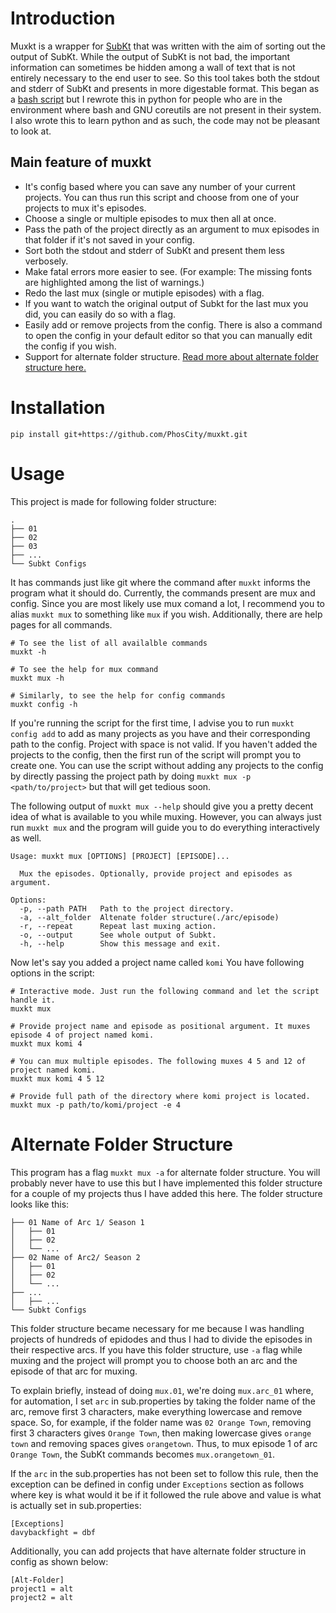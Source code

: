 # Introduction

Muxkt is a wrapper for [SubKt](https://github.com/Myaamori/SubKt) that was written with the aim of sorting out the output of SubKt. While the output of SubKt is not bad, the important information can sometimes be hidden among a wall of text that is not entirely necessary to the end user to see. So this tool takes both the stdout and stderr of SubKt and presents in more digestable format. This began as a [bash script](https://github.com/PhosCity/muxsh) but I rewrote this in python for people who are in the environment where bash and GNU coreutils are not present in their system. I also wrote this to learn python and as such, the code may not be pleasant to look at.

## Main feature of muxkt

* It's config based where you can save any number of your current projects. You can thus run this script and choose from one of your projects to mux it's episodes.
* Choose a single or multiple episodes to mux then all at once.
* Pass the path of the project directly as an argument to mux episodes in that folder if it's not saved in your config.
* Sort both the stdout and stderr of SubKt and present them less verbosely.
* Make fatal errors more easier to see. (For example: The missing fonts are highlighted among the list of warnings.)
* Redo the last mux (single or mutiple episodes) with a flag.
* If you want to watch the original output of Subkt for the last mux you did, you can easily do so with a flag.
* Easily add or remove projects from the config. There is also a command to open the config in your default editor so that you can manually edit the config if you wish.
* Support for alternate folder structure. [Read more about alternate folder structure here.](https://github.com/PhosCity/muxkt#alternate-folder-structure)

# Installation

```
pip install git+https://github.com/PhosCity/muxkt.git
```

# Usage
This project is made for following folder structure:
```
.
├── 01
├── 02
├── 03
├── ...
└── Subkt Configs
```

It has commands just like git where the command after `muxkt` informs the program what it should do. Currently, the commands present are mux and config. Since you are most likely use mux comand a lot, I recommend you to alias `muxkt mux` to something like `mux` if you wish. Additionally, there are help pages for all commands.

```
# To see the list of all availalble commands
muxkt -h

# To see the help for mux command
muxkt mux -h

# Similarly, to see the help for config commands
muxkt config -h
```

If you're running the script for the first time, I advise you to run `muxkt config add` to add as many projects as you have and their corresponding path to the config. Project with space is not valid. If you haven't added the projects to the config, then the first run of the script will prompt you to create one. You can use the script without adding any projects to the config by directly passing the project path by doing `muxkt mux -p <path/to/project>` but that will get tedious soon.

The following output of `muxkt mux --help` should give you a pretty decent idea of what is available to you while muxing. However, you can always just run `muxkt mux` and the program will guide you to do everything interactively as well.

```
Usage: muxkt mux [OPTIONS] [PROJECT] [EPISODE]...

  Mux the episodes. Optionally, provide project and episodes as argument.

Options:
  -p, --path PATH   Path to the project directory.
  -a, --alt_folder  Altenate folder structure(./arc/episode)
  -r, --repeat      Repeat last muxing action.
  -o, --output      See whole output of Subkt.
  -h, --help        Show this message and exit.
```

Now let's say you added a project name called `komi` You have following options in the script:

```
# Interactive mode. Just run the following command and let the script handle it.
muxkt mux

# Provide project name and episode as positional argument. It muxes episode 4 of project named komi.
muxkt mux komi 4

# You can mux multiple episodes. The following muxes 4 5 and 12 of project named komi.
muxkt mux komi 4 5 12

# Provide full path of the directory where komi project is located.
muxkt mux -p path/to/komi/project -e 4
```

# Alternate Folder Structure
This program has a flag `muxkt mux -a` for alternate folder structure. You will probably never have to use this but I have implemented this folder structure for a couple of my projects thus I have added this here. The folder structure looks like this:
```.
├── 01 Name of Arc 1/ Season 1
│   ├── 01
│   ├── 02
│   └── ...
├── 02 Name of Arc2/ Season 2
│   ├── 01
│   ├── 02
│   └── ...
├── ...
│   ├── ...
└── Subkt Configs
```
This folder structure became necessary for me because I was handling projects of hundreds of epidodes and thus I had to divide the episodes in their respective arcs. If you have this folder structure, use `-a` flag while muxing and the project will prompt you to choose both an arc and the episode of that arc for muxing.

To explain briefly, instead of doing `mux.01`, we're doing `mux.arc_01` where, for automation, I set `arc` in sub.properties by taking the folder name of the arc, remove first 3 characters, make everything lowercase and remove space. So, for example, if the folder name was `02 Orange Town`, removing first 3 characters gives `Orange Town`, then making lowercase gives `orange town` and removing spaces gives `orangetown`. Thus, to mux episode 1 of arc `Orange Town`, the SubKt commands becomes `mux.orangetown_01`.

If the `arc` in the sub.properties has not been set to follow this rule, then the exception can be defined in config under `Exceptions` section as follows where key is what would it be if it followed the rule above and value is what is actually set in sub.properties:

```
[Exceptions]
davybackfight = dbf
```

Additionally, you can add projects that have alternate folder structure in config as shown below:

```
[Alt-Folder]
project1 = alt
project2 = alt
```
